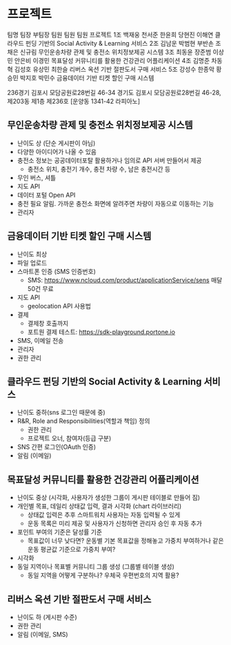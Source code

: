 # 프로젝트

팀명	팀장	  부팀장	팀원	  팀원	  팀원	  프로젝트
1조		백재웅	천서준	한윤희	당현진	이해연	클라우드 펀딩 기반의 Social Activity & Learning 서비스
2조		김남운	박범현	부반손	조채은	신규림	무인운송차량 관제 및 충전소 위치정보제공 시스템
3조		최동윤	장준범	이상민	안은비	이경민	목표달성 커뮤니티를 활용한 건강관리 어플리케이션
4조		김명준	차동혁	김성호	유상민	최한슬	리버스 옥션 기반 절판도서 구매 서비스
5조		강성수	한종악	황승민	박지호	박민수	금융데이터 기반 티켓 할인 구매 시스템

236경기 김포시 모담공원로28번길 46-34 
경기도 김포시 모담공원로28번길 46-28, 제203동 제1층 제236호 [운양동 1341-42 라피아노]
## 무인운송차량 관제 및 충전소 위치정보제공 시스템
* 난이도 상 (단순 게시판이 아님)
* 다양한 아이디어가 나올 수 있음
* 충전소 정보는 공공데이터포탈 활용하거나 임의로 API 서버 만들어서 제공
  - 충전소 위치, 충전기 개수, 충전 차량 수, 남은 충전시간 등
* 무인 버스, 셔틀
* 지도 API
* 데이터 포털 Open API
* 충전 필요 알림. 가까운 충전소 화면에 알려주면 차량이 자동으로 이동하는 기능
* 관리자

## 금융데이터 기반 티켓 할인 구매 시스템
* 난이도 최상
* 파일 업로드
* 스마트폰 인증 (SMS 인증번호)
  - SMS: https://www.ncloud.com/product/applicationService/sens 매달 50건 무료
* 지도 API
  - geolocation API 사용법
* 결제
  - 결제창 호출까지
  - 포트원 결제 테스트: https://sdk-playground.portone.io
* SMS, 이메일 전송
* 관리자
* 권한 관리

## 클라우드 펀딩 기반의 Social Activity & Learning 서비스
* 난이도 중하(sns 로그인 때문에 중)
* R&R, Role and Responsibilities(역할과 책임) 정의
  - 권한 관리
  - 프로젝트 오너, 참여자(등급 구분)
* SNS 간편 로그인(OAuth 인증)
* 알림 (이메일)

## 목표달성 커뮤니티를 활용한 건강관리 어플리케이션
* 난이도 중상 (시각화, 사용자가 생성한 그룹이 게시판 테이블로 만들어 짐)
* 개인별 목표, 데일리 상태값 입력, 결과 시각화 (chart 라이브러리)
  - 상태값 입력은 추후 스마트워치 사용자는 자동 입력될 수 있게
  - 운동 목록은 미리 제공 및 사용자가 신청하면 관리자 승인 후 자동 추가
* 포인트 부여의 기준은 달성률 기준
  - 목표값이 너무 낮다면? 운동별 기본 목표값을 정해놓고 가중치 부여하거나 같은 운동 평균값 기준으로 가중치 부여?
* 시각화 
* 동일 지역이나 목표별 커뮤니티 그룹 생성 (그룹별 테이블 생성)
  - 동일 지역을 어떻게 구분하나? 우체국 우편번호의 지역 활용?

## 리버스 옥션 기반 절판도서 구매 서비스
* 난이도 하 (게시판 수준)
* 권한 관리
* 알림 (이메일, SMS)

